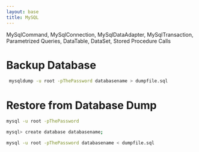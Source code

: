 ```yaml
---
layout: base
title: MySQL
---
```


MySqlCommand, MySqlConnection, MySqlDataAdapter, MySqlTransaction, Parametrized Queries, DataTable, DataSet, Stored Procedure Calls

# Backup Database
```bash
 mysqldump -u root -pThePassword databasename > dumpfile.sql
```

# Restore from Database Dump
```bash
mysql -u root -pThePassword

mysql> create database databasename;

mysql -u root -pThePassword databasename < dumpfile.sql

```
